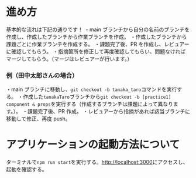 # 進め方

基本的な流れは下記の通りです！
・main ブランチから自分の名前のブランチを作成し、作成したブランチから作業ブランチを作成。
・作成したブランチから課題ごとに作業ブランチを作成する。
・課題完了後、PR を作成し、レビュアーに確認してもらう。
・指摘箇所を修正して再度確認してもらい、問題なければマージしてもらう。（マージはレビュアーが行います。）

### 例（田中太郎さんの場合）

・main ブランチに移動し、`git checkout -b tanaka_taro`コマンドを実行する。
・作成した`tanakaTaro`ブランチから`git checkout -b [practice1] component & props`を実行する（作成するブランチは課題によって異なります。）。
・課題完了後、PR 作成。
・レビュアーから指摘があれば該当ブランチに移動して修正、再度 push。

# アプリケーションの起動方法について

ターミナルで`npm run start`を実行する。[http://localhost:3000](http://localhost:3000)にアクセスし、起動を確認する。
